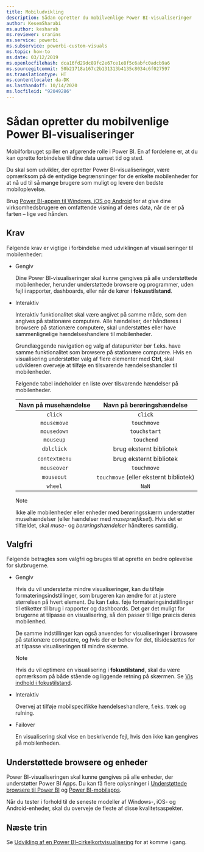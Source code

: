 ```yaml
---
title: Mobiludvikling
description: Sådan opretter du mobilvenlige Power BI-visualiseringer
author: KesemSharabi
ms.author: kesharab
ms.reviewer: sranins
ms.service: powerbi
ms.subservice: powerbi-custom-visuals
ms.topic: how-to
ms.date: 03/12/2019
ms.openlocfilehash: dca16fd29dc89fc2e67ce1e8f5c6abfc0adcb9a6
ms.sourcegitcommit: 50b21718a167c2b131313b4135c8034c6f027597
ms.translationtype: HT
ms.contentlocale: da-DK
ms.lasthandoff: 10/14/2020
ms.locfileid: "92049286"
---
```

# <a name="how-to-create-mobile-friendly-power-bi-visuals"></a>Sådan opretter du mobilvenlige Power BI-visualiseringer
Mobilforbruget spiller en afgørende rolle i Power BI. En af fordelene er, at du kan oprette forbindelse til dine data uanset tid og sted.

Du skal som udvikler, der opretter Power BI-visualiseringer, være opmærksom på de entydige begrænsninger for de enkelte mobilenheder for at nå ud til så mange brugere som muligt og levere den bedste mobiloplevelse.

Brug [Power BI-appen til Windows, iOS og Android](../../consumer/mobile/mobile-apps-for-mobile-devices.md) for at give dine virksomhedsbrugere en omfattende visning af deres data, når de er på farten – lige ved hånden.

## <a name="requirements"></a>Krav

Følgende krav er vigtige i forbindelse med udviklingen af visualiseringer til mobilenheder:

- Gengiv

  Dine Power BI-visualiseringer skal kunne gengives på alle understøttede mobilenheder, herunder understøttede browsere og programmer, uden fejl i rapporter, dashboards, eller når de kører i **fokusstilstand**. 

- Interaktiv

  Interaktiv funktionalitet skal være angivet på samme måde, som den angives på stationære computere. Alle hændelser, der håndteres i browsere på stationære computere, skal understøttes eller have sammenlignelige hændelseshandlere til mobilenheder.
  
  Grundlæggende navigation og valg af datapunkter bør f.eks. have samme funktionalitet som browsere på stationære computere. Hvis en visualisering understøtter valg af flere elementer med **Ctrl**, skal udvikleren overveje at tilføje en tilsvarende hændelseshandler til mobilenheder.

  Følgende tabel indeholder en liste over tilsvarende hændelser på mobilenheder.

  | Navn på musehændelse | Navn på berøringshændelse |
  |:----------------:|:----------------:|
  | `click` | `click` |
  | `mousemove` | `touchmove` |
  | `mousedown` | `touchstart` |
  | `mouseup` | `touchend` |
  | `dblclick` | brug eksternt bibliotek |
  | `contextmenu` | brug eksternt bibliotek |
  | `mouseover` | `touchmove` |
  | `mouseout` | `touchmove` (eller eksternt bibliotek) |
  | `wheel` | `NaN` |

  > [!NOTE]
  > Ikke alle mobilenheder eller enheder med berøringsskærm understøtter musehændelser (eller hændelser med *musepræfikset*). Hvis det er tilfældet, skal *muse-* og *berøringshændelser* håndteres samtidig.

## <a name="optional"></a>Valgfri
Følgende betragtes som valgfri og bruges til at oprette en bedre oplevelse for slutbrugerne.

- Gengiv

  Hvis du vil understøtte mindre visualiseringer, kan du tilføje formateringsindstillinger, som brugeren kan ændre for at justere størrelsen på hvert element. Du kan f.eks. føje formateringsindstillinger til etiketter til brug i rapporter og dashboards. Det gør det muligt for brugerne at tilpasse en visualisering, så den passer til lige præcis deres mobilenhed.
  
  De samme indstillinger kan også anvendes for visualiseringer i browsere på stationære computere, og hvis der er behov for det, tilsidesættes for at tilpasse visualiseringen til mindre skærme.

  > [!NOTE]
  > Hvis du vil optimere en visualisering i **fokustilstand**, skal du være opmærksom på både stående og liggende retning på skærmen. Se [Vis indhold i fokustilstand](../../consumer/end-user-focus.md).

- Interaktiv

  Overvej at tilføje mobilspecifikke hændelseshandlere, f.eks. træk og rulning.

- Failover

  En visualisering skal vise en beskrivende fejl, hvis den ikke kan gengives på mobilenheden.

## <a name="supported-browsers-and-devices"></a>Understøttede browsere og enheder
Power BI-visualiseringen skal kunne gengives på alle enheder, der understøtter Power BI Apps. Du kan få flere oplysninger i [Understøttede browsere til Power BI](../../fundamentals/power-bi-browsers.md) og [Power BI-mobilapps](../../consumer/mobile/mobile-apps-for-mobile-devices.md).

Når du tester i forhold til de seneste modeller af Windows-, iOS- og Android-enheder, skal du overveje de fleste af disse kvalitetsaspekter.

## <a name="next-steps"></a>Næste trin
Se [Udvikling af en Power BI-cirkelkortvisualisering](./develop-circle-card.md) for at komme i gang.